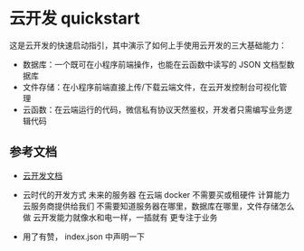 # 云开发 quickstart

这是云开发的快速启动指引，其中演示了如何上手使用云开发的三大基础能力：

- 数据库：一个既可在小程序前端操作，也能在云函数中读写的 JSON 文档型数据库
- 文件存储：在小程序前端直接上传/下载云端文件，在云开发控制台可视化管理
- 云函数：在云端运行的代码，微信私有协议天然鉴权，开发者只需编写业务逻辑代码

## 参考文档

- [云开发文档](https://developers.weixin.qq.com/miniprogram/dev/wxcloud/basis/getting-started.html)


- 云时代的开发方式
    未来的服务器 在云端 docker 不需要买或租硬件
    计算能力 云服务商提供给我们
    不需要知道服务器在哪里，数据库在哪里，文件存储怎么做
    云开发能力就像水和电一样，一插就有
    更专注于业务
- 用了有赞，
    index.json 中声明一下
